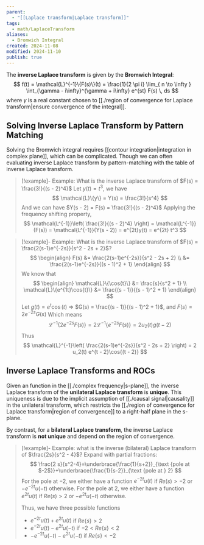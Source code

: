 ```yaml
---
parent:
  - "[[Laplace transform|Laplace transform]]"
tags:
  - math/LaplaceTransform
aliases:
  - Bromwich Integral
created: 2024-11-08
modified: 2024-11-10
publish: true
---
```

The **inverse Laplace transform** is given by the **Bromwich Integral**:
$$
f(t) = \mathcal{L}^{-1}\{F(s)\}(t) = \frac{1}{2 \pi i} \lim_{ n \to \infty } \int_{\gamma - i\infty}^{\gamma + i\infty} e^{st} F(s) \, ds  
$$
where $\gamma$ is a real constant chosen to [[./region of convergence for Laplace transform|ensure convergence of the integral]].

## Solving Inverse Laplace Transform by Pattern Matching
Solving the Bromwich integral requires [[contour integration|integration in complex plane]], which can be complicated. Though we can often evaluating inverse Laplace transform by pattern-matching with the table of inverse Laplace transform.

> [!example]- Example: What is the inverse Laplace transform of $F(s) = \frac{3!}{(s - 2)^4}$
> Let $y(t) = t^3$, we have
> $$
> \mathcal{L}\{y\} = Y(s) = \frac{3!}{s^4}
> $$
> And we can have $Y(s - 2) = F(s) = \frac{3!}{(s - 2)^4}$
> Applying the frequency shifting property,
> $$
> \mathcal{L^{-1}}\left( \frac{3!}{(s - 2)^4} \right) = \mathcal{L^{-1}}(F(s)) = \mathcal{L^{-1}}(Y(s - 2)) = e^{2t}y(t) = e^{2t} t^3
> $$

> [!example]- Example: What is the inverse Laplace transform of $F(s) = \frac{2(s-1)e^{-2s}}{s^2 - 2s + 2}$?
> $$
> \begin{align}
> F(s) &= \frac{2(s-1)e^{-2s}}{s^2 - 2s + 2} \\
> &= \frac{2(s-1)e^{-2s}}{(s - 1)^2 + 1}
> \end{align}
> $$
> We know that
> $$
> \begin{align}
> \mathcal{L}\{\cos{t}\} &= \frac{s}{s^2 + 1} \\
> \mathcal{L}\{e^{1t}\cos{t}\} &= \frac{(s - 1)}{(s - 1)^2 + 1}
> \end{align}
> $$
> Let $g(t) = e^t \cos(t)$ => $G(s) = \frac{(s - 1)}{(s - 1)^2 + 1}$, and $F(s) = 2 e^{-2s}  G(s)$
> Which means
> $$
> \mathcal{L}^{-1}\{2 e^{-2s} F(s)\} = 2 \mathcal{L}^{-1}\{e^{-2s} F(s)\} = 2 u_2(t) g(t - 2)
> $$
> Thus
> $$
> \mathcal{L}^{-1}\left( \frac{2(s-1)e^{-2s}}{s^2 - 2s + 2} \right) =  2 u_2(t) e^{t - 2}\cos{(t - 2)}
> $$

## Inverse Laplace Transforms and ROCs
Given an function in the [[./complex frequency|s-plane]], the inverse Laplace transform of the **unilateral Laplace transform** is **unique**. This uniqueness is due to the implicit assumption of [[./causal signal|causality]] in the unilateral transform, which restricts the [[./region of convergence for Laplace transform|region of convergence]] to a right-half plane in the s-plane.

By contrast, for a **bilateral Laplace transform**, the inverse Laplace transform is **not unique** and depend on the region of convergence.

> [!example]- Example: what is the inverse (bilateral) Laplace transform of $\frac{2s}{s^2 - 4}$?
> Expand with partial fractions:
> $$
> \frac{2 s}{s^2-4}=\underbrace{\frac{1}{s+2}}_{\text {pole at $-2$}}+\underbrace{\frac{1}{s-2}}_{\text {pole at } 2}
> $$
> For the pole at $-2$, we either have a function $e^{-2t}u(t)$ if $Re(s) > -2$ or $-e^{-2t} u(-t)$ otherwise.
> For the pole at $2$, we either have a function $e^{2t}u(t)$ if $Re(s) > 2$ or $-e^{2t} u(-t)$ otherwise.
>
> Thus, we have three possible functions
> - $e^{-2t}u(t) + e^{2t}u(t)$ if $Re\{s\} > 2$
> - $e^{-2t}u(t) - e^{2t}u(-t)$ if $-2 < Re\{s\} < 2$
> - $-e^{-2t}u(-t) - e^{2t}u(-t)$ if $Re\{s\} < -2$
